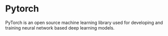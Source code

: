 # Pytorch
PyTorch is an open source machine learning library used for developing and training neural network based deep learning models.
